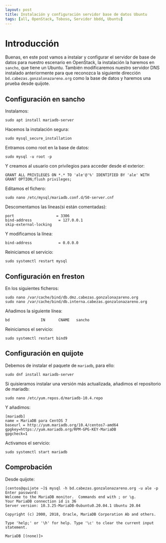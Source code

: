 ```yaml
---
layout: post
title: Instalación y configuración servidor base de datos Ubuntu
tags: [all, OpenStack, Toboso, Servidor bbdd, Ubuntu]
---
```

# Introducción

Buenas, en este post vamos a instalar y configurar el servidor de base de datos para nuestro escenario en OpenStack, la instalación la haremos en `sancho`, que tiene un Ubuntu. También modificaremos nuestro servidor DNS instalado anteriormente para que reconozca la siguiente dirección `bd.cabezas.gonzalonazareno.org` como la base de datos y haremos una prueba desde quijote.

## Configuración en sancho

Instalamos:

~~~
sudo apt install mariadb-server
~~~

Hacemos la instalación segura:

~~~
sudo mysql_secure_installation
~~~

Entramos como root en la base de datos:

~~~
sudo mysql -u root -p
~~~

Y creamos al usuario con privilegios para acceder desde el exterior:

~~~
GRANT ALL PRIVILEGES ON *.* TO 'ale'@'%' IDENTIFIED BY 'ale' WITH GRANT OPTION;flush privileges;
~~~

Editamos el fichero:

~~~
sudo nano /etc/mysql/mariadb.conf.d/50-server.cnf
~~~

Descomentamos las líneas(si están comentadas):

~~~
port                   = 3306
bind-address            = 127.0.0.1
skip-external-locking
~~~

Y modificamos la línea:

~~~
bind-address            = 0.0.0.0
~~~

Reiniciamos el servicio:

~~~
sudo systemctl restart mysql
~~~

## Configuración en freston

En los siguientes ficheros:

~~~
sudo nano /var/cache/bind/db.dmz.cabezas.gonzalonazareno.org
sudo nano /var/cache/bind/db.interna.cabezas.gonzalonazareno.org
~~~

Añadimos la siguiente línea:

~~~
bd              IN      CNAME   sancho
~~~

Reiniciamos el servicio:

~~~
sudo systemctl restart bind9
~~~

## Configuración en quijote

Debemos de instalar el paquete de `mariadb`, para ello:

~~~
sudo dnf install mariadb-server
~~~

Si quisieramos instalar una versión más actualizada, añadimos el repositorio de mariadb:

~~~
sudo nano /etc/yum.repos.d/mariadb-10.4.repo
~~~

Y añadimos:

~~~
[mariadb]
name = MariaDB para CentOS 7
baseurl = http://yum.mariadb.org/10.4/centos7-amd64
gpgkey=https://yum.mariadb.org/RPM-GPG-KEY-MariaDB
gpgcheck=1
~~~

Activamos el servicio:

~~~
sudo systemctl start mariadb
~~~

## Comprobación

Desde quijote:

~~~
[centos@quijote ~]$ mysql -h bd.cabezas.gonzalonazareno.org -u ale -p
Enter password: 
Welcome to the MariaDB monitor.  Commands end with ; or \g.
Your MariaDB connection id is 36
Server version: 10.3.25-MariaDB-0ubuntu0.20.04.1 Ubuntu 20.04

Copyright (c) 2000, 2018, Oracle, MariaDB Corporation Ab and others.

Type 'help;' or '\h' for help. Type '\c' to clear the current input statement.

MariaDB [(none)]> 
~~~